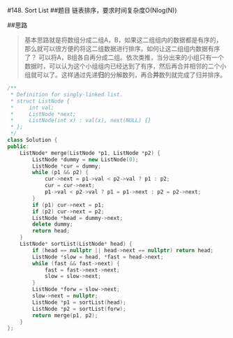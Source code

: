 #148. Sort List
##题目
链表排序，要求时间复杂度O(Nlog(N))

##思路
> 基本思路就是将数组分成二组A，B，如果这二组组内的数据都是有序的，那么就可以很方便的将这二组数据进行排序。如何让这二组组内数据有序了？
> 可以将A，B组各自再分成二组。依次类推，当分出来的小组只有一个数据时，可以认为这个小组组内已经达到了有序，然后再合并相邻的二个小组就可以了。这样通过先递**归**的分解数列，再合**并**数列就完成了归并排序。
```C++
/**
 * Definition for singly-linked list.
 * struct ListNode {
 *     int val;
 *     ListNode *next;
 *     ListNode(int x) : val(x), next(NULL) {}
 * };
 */
class Solution {
public:
    ListNode* merge(ListNode *p1, ListNode *p2) {
        ListNode *dummy = new ListNode(0);
        ListNode *cur = dummy;
        while (p1 && p2) {
            cur->next = p1->val < p2->val ? p1 : p2;
            cur = cur->next;
            p1->val < p2->val ? p1 = p1->next : p2 = p2->next;
        }
        if (p1) cur->next = p1;
        if (p2) cur->next = p2;
        ListNode *head = dummy->next;
        delete dummy;
        return head;
    }
    ListNode* sortList(ListNode* head) {
        if (head == nullptr || head->next == nullptr) return head;
        ListNode *slow = head, *fast = head->next;
        while (fast && fast->next) {
            fast = fast->next->next;
            slow = slow->next;
        }
        ListNode *forw = slow->next;
        slow->next = nullptr;
        ListNode *p1 = sortList(head);
        ListNode *p2 = sortList(forw);
        return merge(p1, p2);
    }
};
```
